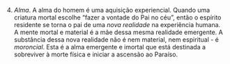 4. *Alma*. A alma do homem é uma aquisição experiencial. Quando uma criatura mortal escolhe “fazer a vontade do Pai no céu”, então o espírito residente se torna o pai de uma *nova realidade* na experiência humana. A mente mortal e material é a mãe dessa mesma realidade emergente. A substância dessa nova realidade não é nem material, nem espiritual - é *moroncial*. Esta é a alma emergente e imortal que está destinada a sobreviver à morte física e iniciar a ascensão ao Paraíso.
